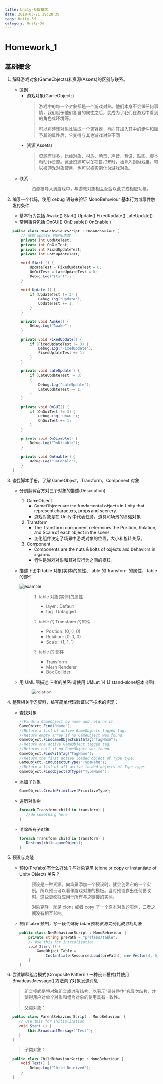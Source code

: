 ```yaml
---
title: Unity-基础概念
date: 2018-03-21 19:28:39
tags: Unity-3d
category: Unity-3d
---
```

# Homework_1

<!--more-->

## 基础概念

1. 解释游戏对象(GameObjects)和资源(Assets)的区别与联系。
    + 区别
      + 游戏对象(GameObjects)
          >游戏中的每一个对象都是一个游戏对象。他们本身不会做任何事情，我们赋予他们各自的属性之后，就成为了我们在游戏中看到的角色或环境等。
          >
          >可以将游戏对象比喻成一个空容器，再向其加入其中的组件和赋予其的属性后，它变得与其他游戏对象不同
      + 资源(Assets)
          >资源有很多，比如对象、材质、场景、声音、预设、贴图、脚本和动作资源。这些资源可以在项目打开时，被导入到游戏里。可以被游戏对象使用，也可以被实例化为游戏对象。
    + 联系
        > 资源被导入到游戏中，与游戏对象相互配合以此完成相应功能。

1. 编写一个代码，使用 debug 语句来验证 MonoBehaviour 基本行为或事件触发的条件
    + 基本行为包括 Awake() Start() Update() FixedUpdate() LateUpdate()
    + 常用事件包括 OnGUI() OnDisable() OnEnable()

    ```cs
    public class NewBehaviourScript : MonoBehaviour {
        // 限制 update 的输出次数
        private int UpdateTest;
        private int OnGuiTest;
        private int FixedUpdateTest;
        private int LateUpdateTest;

        void Start () {
            UpdateTest = FixedUpdateTest = 0;
            OnGuiTest = LateUpdateTest = 0;
            Debug.Log("Start");
        }

        void Update () {
            if (UpdateTest != 3) {
                Debug.Log("Update");
                UpdateTest += 1;
            }
        }

        private void Awake() {
            Debug.Log("Awake");
        }

        private void FixedUpdate() {
            if (FixedUpdateTest != 3) {
                Debug.Log("FixedUpdate");
                FixedUpdateTest += 1;
            }
        }

        private void LateUpdate() {
            if (LateUpdateTest != 3)
            {
                Debug.Log("LateUpdate");
                LateUpdateTest += 1;
            }
        }

        private void OnGUI() {
            if (OnGuiTest != 3) {
                Debug.Log("OnGUI");
                OnGuiTest += 1;
            }
        }

        private void OnDisable() {
            Debug.Log("OnDisable");
        }

        private void OnEnable() {
            Debug.Log("OnEnable");
        }
    }
    ```

1. 查找脚本手册，了解 GameObject，Transform，Component 对象
    + 分别翻译官方对三个对象的描述(Description)
        1. GameObject
            + GameObjects are the fundamental objects in Unity that represent characters, props and scenery.
            + 游戏对象是在 Unity 中代表任务，道具和场景的基础对象
        1. Transform
            + The Transform component determines the Position, Rotation, and Scale of each object in the scene.
            + 变化组件决定了场景中游戏对象的位置，大小和旋转关系。
        1. Component
            + Components are the nuts & bolts of objects and behaviors in a game.
            + 组件是游戏对象和其对应行为之间的枢纽。

    + 描述下图中 table 对象(实体)的属性、table 的 Transform 的属性、 table 的部件

        ![example](基础概念/example.png)

        >1. table 对象(实体)的属性
        >       + layer : Default
        >       + tag : Untagged
        >
        >1. table 的 Transform 的属性
        >       + Position: (0, 0, 0)
        >       + Rotation: (0, 0, 0)
        >       + Scale   : (1, 1, 1)
        >
        >1. table 的 部件
        >       + Transform
        >       + Mesh Renderer
        >       + Box Collider

    + 用 UML 图描述 三者的关系(请使用 UMLet 14.1.1 stand-alone版本出图)
        >![relation](基础概念/relationship.jpg)

1. 整理相关学习资料，编写简单代码验证以下技术的实现：
    + 查找对象
        ```cs
        //Finds a GameObject by name and returns it.
        GameObject.Find("Name");
        //Return a list of active GameObjects tagged tag.
        //Return empty array if no GameObject was found.
        GameObject.FindGameObjectsWithTag("TagName");
        //Return one active GameObject tagged tag.
        //Returns null if no GameObject was found.
        GameObject.FindWithTag("TagName");
        //Return the first active loaded object of Type type.
        GameObject.FindObjectOfType("TypeName");
        //Return a list of all active loaded objects of Type type.
        GameObject.FindObjectsOfType("TypeName");
        ```
    + 添加子对象
        ```cs
        GameObject.CreatePrimitive(PrimitiveType);
        ```
    + 遍历对象树
        ```cs
        foreach(Transform child in transform) {
           //do something here
        }
        ```
    + 清除所有子对象
        ```cs
        foreach(Transform child in transform) {
           Destroy(child.gameObject);
        }
        ```

1. 预设与克隆
    + 预设(Prefabs)有什么好处？与对象克隆 (clone or copy or Instantiate of Unity Object) 关系？
        >预设是一种资源。向场景添加一个预设时，就会创建它的一个实例。所以预设可以看作游戏对象的模板。当对预设作出任何更改时，这些更改将应用于所有与之链接的实例。
        >
        >对象克隆，就是 clone 或者 copy 了一个原本对象的实例，二者之间没有相互影响。
    + 制作 table 预制，写一段代码将 table 预制资源实例化成游戏对象
        ```cs
        public class NewBehaviourScript : MonoBehaviour {
            private string prePath = "prefabs/table";
            // Use this for initialization
            void Start () {
                GameObject Table =
                    Instantiate(Resource.Load(prePath), new Vector(4, 0, 0), Quaternion.identity) as GameObject;
            }
        }
        ```

1. 尝试解释组合模式(Composite Pattern / 一种设计模式)并使用 BroadcastMessage() 方法向子对象发送消息
    >组合模式是将对象组合成树形结构，以表示“部分整体”的层次结构，并使得用户对单个对象和组合对象的使用具有一致性。
    >
    >父类对象：
    ```cs
    public class ParentBehaviourScript : MonoBehaviour {
       // Use this for initialization
       void Start () {
           this.BroadcastMessage("Test");
       }
    }
    ```
    >子类对象：
    ```cs
    public class ChildBehaviourScript : MonoBehaviour {
        void Test() {
            Debug.Log("Child Received");
        }
    }
    ```